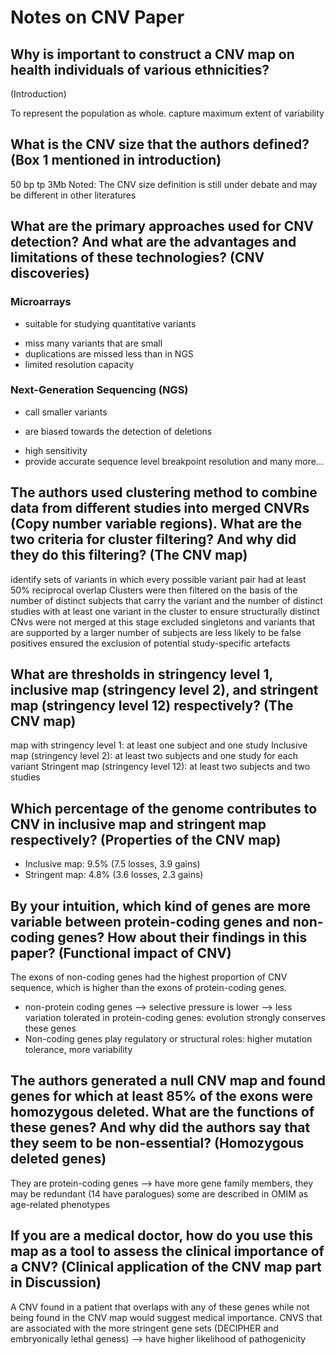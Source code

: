 # Notes on CNV Paper

## Why is important to construct a CNV map on health individuals of various ethnicities?
 (Introduction)  

To represent the population as whole. capture maximum extent of variability

## What is the CNV size that the authors defined? (Box 1 mentioned in introduction) 
50 bp tp 3Mb
Noted: The CNV size definition is still under debate and may be different in other literatures 

## What are the primary approaches used for CNV detection? And what are the advantages and limitations of these technologies? (CNV discoveries)

### Microarrays

+ suitable for studying quantitative variants
- miss many variants that are small
- duplications are missed less than in NGS
- limited resolution capacity

### Next-Generation Sequencing (NGS)

+ call smaller variants
- are biased towards the detection of deletions
+ high sensitivity
+ provide accurate sequence level breakpoint resolution and many more...


## The authors used clustering method to combine data from different studies into merged CNVRs (Copy number variable regions). What are the two criteria for cluster filtering? And why did they do this filtering? (The CNV map)

identify sets of variants in which every possible variant pair had at least 50% reciprocal overlap
Clusters were then filtered on the basis of the number of distinct subjects that carry the variant and the number of distinct studies with at least one variant in the cluster
to ensure structurally distinct CNvs were not merged at this stage
excluded singletons and variants that are supported by a larger number of subjects are less likely to be false positives
ensured the exclusion of potential study-specific artefacts

## What are thresholds in stringency level 1, inclusive map (stringency level 2), and stringent map (stringency level 12) respectively? (The CNV map)

map with stringency level 1: at least one subject and one study
Inclusive map (stringency level 2): at least two subjects and one study for each variant
Stringent map (stringency level 12): at least two subjects and two studies

## Which percentage of the genome contributes to CNV in inclusive map and stringent map respectively? (Properties of the CNV map) 

* Inclusive map: 9.5% (7.5 losses, 3.9 gains)
* Stringent map: 4.8% (3.6 losses, 2.3 gains)

## By your intuition, which kind of genes are more variable between protein-coding genes and non-coding genes? How about their findings in this paper? (Functional impact of CNV)

The exons of non-coding genes had the highest proportion of CNV sequence, which is higher than the exons of protein-coding genes.
- non-protein coding genes --> selective pressure is lower --> less variation tolerated in protein-coding genes: evolution strongly conserves these genes
-  Non-coding genes play regulatory or structural roles: higher mutation tolerance, more variability

## The authors generated a null CNV map and found genes for which at least 85% of the exons were homozygous deleted. What are the functions of these genes? And why did the authors say that they seem to be non-essential? (Homozygous deleted genes)  
They are protein-coding genes --> have more gene family members, they may be redundant (14 have paralogues)
some are described in OMIM as age-related phenotypes

## If you are a medical doctor, how do you use this map as a tool to assess the clinical importance of a CNV? (Clinical application of the CNV map part in Discussion)

A CNV found in a patient that overlaps with any of these genes while not being found in the CNV map would suggest medical importance. CNVS that are associated with the more stringent gene sets (DECIPHER and embryonically lethal geness) --> have higher likelihood of pathogenicity
